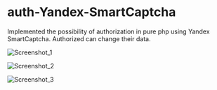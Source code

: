 # auth-Yandex-SmartCaptcha
Implemented the possibility of authorization in pure php using Yandex SmartCaptcha. Authorized can change their data.

![Screenshot_1](https://github.com/TermoT1/auth-Yandex-SmartCaptcha/assets/131129553/23ba4aaa-a576-4a3f-a38c-e0e10e342496)

![Screenshot_2](https://github.com/TermoT1/auth-Yandex-SmartCaptcha/assets/131129553/eac6e2f6-3460-46c8-81ad-e0725d2e2c78)

![Screenshot_3](https://github.com/TermoT1/auth-Yandex-SmartCaptcha/assets/131129553/89bb79b9-dac8-4fc6-a9fa-b3a926125a3c)
